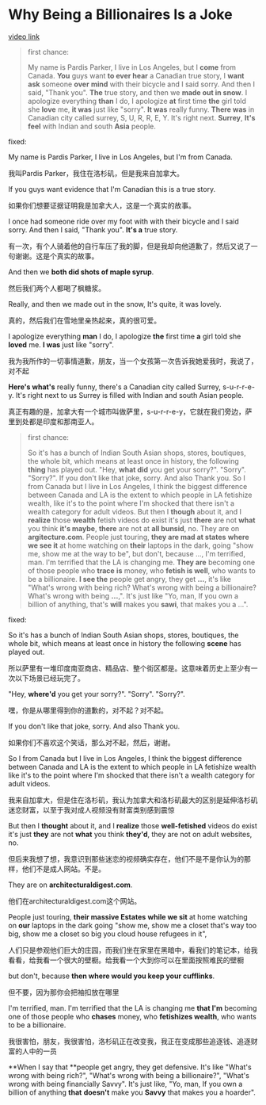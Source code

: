 # Why Being a Billionaires Is a Joke

[video link](https://www.youtube.com/watch?v=ak1oANet6SI)

> first chance:
>
> My name is Pardis Parker, I live in Los Angeles, but I **come** from Canada. **You** guys want **to ever hear** a Canadian true story, I **want ask** someone **over** **mind** with their bicycle and I said sorry. And then I said, "Thank you". **The** true story, and then we **made out in snow**. I apologize everything **than** I do, I apologize **at** first time **the** girl told she **love** me, **it was** just like "sorry". **It was** really funny. **There was** in Canadian city called surrey, S, U, R, R, E, Y. It's right next. **Surrey**, **It's feel** with Indian and south **Asia** people.

fixed:

My name is Pardis Parker, I live in Los Angeles, but I'm from Canada. 

我叫Pardis Parker，我住在洛杉矶，但是我来自加拿大。

If you guys want evidence that I'm Canadian this is a true story. 

如果你们想要证据证明我是加拿大人，这是一个真实的故事。

I once had someone ride over my foot with with their bicycle and I said sorry. And then I said, "Thank you". **It's a** true story. 

有一次，有个人骑着他的自行车压了我的脚，但是我却向他道歉了，然后又说了一句谢谢。这是个真实的故事。

And then we **both did shots of maple syrup**. 

然后我们两个人都喝了枫糖浆。

Really, and then we made out in the snow, It's quite, it was lovely. 

真的，然后我们在雪地里亲热起来，真的很可爱。

I apologize everything **man** I do, I apologize **the** first time **a** girl told she **loved** me. **I was** just like "sorry". 

我为我所作的一切事情道歉，朋友，当一个女孩第一次告诉我她爱我时，我说了，对不起

**Here's what's** really funny, there's a Canadian city called Surrey, s-u-r-r-e-y. It's right next to us Surrey is filled with Indian and south Asian people.

真正有趣的是，加拿大有一个城市叫做萨里，s-u-r-r-e-y，它就在我们旁边，萨里到处都是印度和那南亚人。

> first chance:
>
> So it's has a bunch of Indian South Asian shops, stores, boutiques, the whole bit, which means at least once in history, the following **thing** has played out. "Hey, **what did** you get your sorry?". "Sorry". "Sorry?". If you don't like that joke, sorry. And also Thank you. So I from Canada but I live in Los Angeles, I think the biggest difference between Canada and LA is the extent to which people in LA fetishize wealth, like it's to the point where I'm shocked that there isn't a wealth category for adult videos. But then I **though** about it, and I **realize** those **wealth** fetish videos do exist it's just **there** are not **what** you think **it's maybe**, **there** are not at **all bunsid**, no. They are on **argitecture.com**. People just touring, **they are mad at states** **where we see it** at home watching on **their** laptops in the dark, going "show me, show me at the way to be", but don't, because ..., I'm terrified, man. I'm terrified that the LA is changing me. **They are** becoming one of those people who **trace** **is** money, who **fetish is well**, who wants to be a billionaire. **I see the** people get angry, they get **...**, it's like "What's wrong with being rich? What's wrong with being a billionaire? What's wrong with being **...**,". It's just like "Yo, man, If you own a billion of anything, that's **will** makes you **sawi**, that makes you a ...".

 fixed:

So it's has a bunch of Indian South Asian shops, stores, boutiques, the whole bit, which means at least once in history the following **scene** has played out. 

所以萨里有一堆印度南亚商店、精品店、整个街区都是。这意味着历史上至少有一次以下场景已经玩完了。

"Hey, **where'd** you get your sorry?". "Sorry". "Sorry?". 

嘿，你是从哪里得到你的道歉的，对不起？对不起。

If you don't like that joke, sorry. And also Thank you. 

如果你们不喜欢这个笑话，那么对不起，然后，谢谢。

So I from Canada but I live in Los Angeles, I think the biggest difference between Canada and LA is the extent to which people in LA fetishize wealth like it's to the point where I'm shocked that there isn't a wealth category for adult videos. 

我来自加拿大，但是住在洛杉矶，我认为加拿大和洛杉矶最大的区别是延伸洛杉矶迷恋财富，以至于我对成人视频没有财富类别感到震惊

But then I **thought** about it, and I **realize** those **well-fetished** videos do exist it's just **they** are not **what** you think **they'd**, they are not on adult websites, no. 

但后来我想了想，我意识到那些迷恋的视频确实存在，他们不是不是你认为的那样，他们不是成人网站。不是。

They are on **architecturaldigest.com**. 

他们在architecturaldigest.com这个网站。

People just touring, **their massive Estates** **while we sit** at home watching on **our** laptops in the dark going "show me, show me a closet that's way too big, show me a closet so big you cloud house refugees in it", 

人们只是参观他们巨大的庄园，而我们坐在家里在黑暗中，看我们的笔记本，给我看看，给我看一个很大的壁橱。给我看一个大到你可以在里面按照难民的壁橱

but don't, because **then where would you keep your cufflinks**. 

但不要，因为那你会把袖扣放在哪里

I'm terrified, man. I'm terrified that the LA is changing me **that I'm** becoming one of those people who **chases** money, who **fetishizes wealth**, who wants to be a billionaire. 

我很害怕，朋友，我很害怕，洛杉矶正在改变我，我正在变成那些追逐钱、追逐财富的人中的一员

**When I say that **people get angry, they get defensive. It's like "What's wrong with being rich?", "What's wrong with being a billionaire?", "What's wrong with being financially Savvy". It's just like, "Yo, man, If you own a billion of anything **that** **doesn't** make you **Savvy** that makes you a hoarder".

